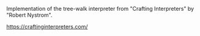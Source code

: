 Implementation of the tree-walk interpreter from "Crafting Interpreters" by "Robert Nystrom".

https://craftinginterpreters.com/
